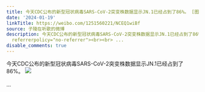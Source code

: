 ```yaml
---
title: 今天CDC公布的新型冠状病毒SARS-CoV-2突变株数据显示JN.1已经占到了86%。 [图片]
date: '2024-01-19'
linkTitle: https://weibo.com/1251560221/NCEQ1wiBf
source: 子陵在听歌的微博
description: 今天CDC公布的新型冠状病毒SARS-CoV-2突变株数据显示JN.1已经占到了86%。 <img style="" src="https://tvax2.sinaimg.cn/large/4a994b1dgy1hlznu86c4jj24df2odhdt.jpg"
  referrerpolicy="no-referrer"><br><br> ...
disable_comments: true
---
```

今天CDC公布的新型冠状病毒SARS-CoV-2突变株数据显示JN.1已经占到了86%。 <img style="" src="https://tvax2.sinaimg.cn/large/4a994b1dgy1hlznu86c4jj24df2odhdt.jpg" referrerpolicy="no-referrer"><br><br> ...